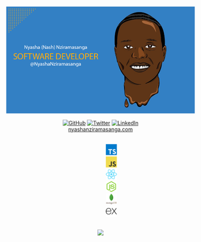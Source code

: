 ![banner](https://raw.githubusercontent.com/NyashaNziramasanga/NyashaNziramasanga/master/images/nash-software-developer.png)

<p align="center">
	<a href="https://github.com/NyashaNziramasanga"><img src="https://img.shields.io/github/followers/NyashaNziramasanga.svg?label=GitHub&style=social" alt="GitHub"></a>
	<a href="https://twitter.com/NyashaNziboi"><img src="https://img.shields.io/twitter/follow/NyashaNziboi?label=Twitter&style=social" alt="Twitter"></a>
	<a href="https://www.linkedin.com/in/nyasha-nash-nziramasanga-446380116"><img src="https://img.shields.io/badge/LinkedIn--_.svg?style=social&logo=linkedin" alt="LinkedIn"></a>
<br/><a href="https://www.nyashanziramasanga.com/">nyashanziramasanga.com</a>
</p>

<p align="center">
	<code>
		<img height="30" src="https://raw.githubusercontent.com/NyashaNziramasanga/NyashaNziramasanga/master/images/typescript.svg">
		<img height="30" src="https://raw.githubusercontent.com/NyashaNziramasanga/NyashaNziramasanga/master/images/javascript.svg">
		<img height="30" src="https://raw.githubusercontent.com/NyashaNziramasanga/NyashaNziramasanga/master/images/react.svg">
		<img height="30" src="https://raw.githubusercontent.com/NyashaNziramasanga/NyashaNziramasanga/master/images/nodejs.svg">
		<img height="30" src="https://raw.githubusercontent.com/NyashaNziramasanga/NyashaNziramasanga/master/images/mongodb.svg">
		<img height="30" src="https://raw.githubusercontent.com/NyashaNziramasanga/NyashaNziramasanga/master/images/express.svg">
	</code>
</p>

<p align="center">
	<img src="https://github-readme-stats.vercel.app/api/?username=NyashaNziramasanga&show_icons=true&title_color=3380C4&icon_color=3380C4&text_color=edf2f7&bg_color=151515"></img>
</p>
